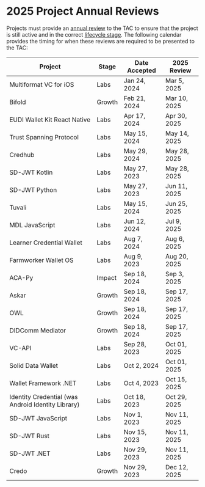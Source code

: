 # 2025 Project Annual Reviews

Projects must provide an [annual review](../../../governance/project-annual-review-process.md) to the TAC to ensure that the project is still active and in the correct [lifecycle stage](../../../governance/project-lifecycle.md#stages). The following calendar provides the timing for when these reviews are required to be presented to the TAC:

| Project                                     | Stage  | Date Accepted | 2025 Review  |
|---------------------------------------------|--------|--------------|--------------|
| Multiformat VC for iOS                      | Labs   | Jan 24, 2024  | Mar  5, 2025 |
| Bifold                                      | Growth | Feb 21, 2024  | Mar 10, 2025 |
| EUDI Wallet Kit React Native                | Labs   | Apr 17, 2024  | Apr 30, 2025 |
| Trust Spanning Protocol                     | Labs   | May 15, 2024  | May 14, 2025 |
| Credhub                                     | Labs   | May 29, 2024  | May 28, 2025 |
| SD-JWT Kotlin                               | Labs   | May 27, 2023  | May 28, 2025 |
| SD-JWT Python                               | Labs   | May 27, 2023  | Jun 11, 2025 |
| Tuvali                                      | Labs   | May 15, 2024  | Jun 25, 2025 |
| MDL JavaScript                              | Labs   | Jun 12, 2024  | Jul  9, 2025 |
| Learner Credential Wallet                   | Labs   | Aug  7, 2024  | Aug  6, 2025 |
| Farmworker Wallet OS                        | Labs   | Aug  9, 2023  | Aug 20, 2025 |
| ACA-Py                                      | Impact | Sep 18, 2024  | Sep  3, 2025 |
| Askar                                       | Growth | Sep 18, 2024  | Sep 17, 2025 |
| OWL                                         | Growth | Sep 18, 2024  | Sep 17, 2025 |
| DIDComm Mediator                            | Growth | Sep 18, 2024  | Sep 17, 2025 |
| VC-API                                      | Labs   | Sep 28, 2023  | Oct 01, 2025 |
| Solid Data Wallet                           | Labs   | Oct  2, 2024  | Oct 01, 2025 |
| Wallet Framework .NET                       | Labs   | Oct  4, 2023  | Oct 15, 2025 |
| Identity Credential (was Android Identity Library) | Labs   | Oct 18, 2023  | Oct 29, 2025 |
| SD-JWT JavaScript                           | Labs   | Nov  1, 2023  | Nov 11, 2025 |
| SD-JWT Rust                                 | Labs   | Nov 15, 2023  | Nov 11, 2025 |
| SD-JWT .NET                                 | Labs   | Nov 29, 2023  | Nov 11, 2025 |
| Credo                                       | Growth | Nov 29, 2023  | Dec 12, 2025 |







